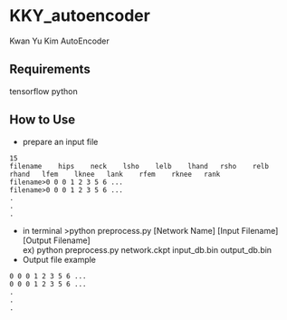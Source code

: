 # KKY_autoencoder

Kwan Yu Kim AutoEncoder

Requirements  
---
tensorflow python

How to Use
---
- prepare an input file
~~~
15
filename	hips	neck	lsho	lelb	lhand	rsho	relb	rhand	lfem	lknee	lank	rfem	rknee	rank
filename>0 0 0 1 2 3 5 6 ...
filename>0 0 0 1 2 3 5 6 ...
.
.
.
~~~
- in terminal >python preprocess.py [Network Name] [Input Filename] [Output Filename]  
ex) python preprocess.py network.ckpt input_db.bin output_db.bin
- Output file example
~~~
0 0 0 1 2 3 5 6 ...
0 0 0 1 2 3 5 6 ...
.
.
.
~~~
